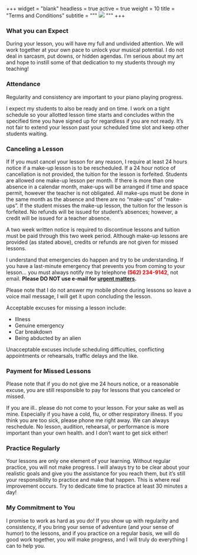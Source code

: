 +++
widget = "blank"
headless = true
active = true
weight = 10
title = "Terms and Conditions"
subtitle = """
<img src="/img/piano-player-reading-music.jpg" >
"""
+++

### What you can Expect

During your lesson, you will have my full and undivided attention. We will work together at your own pace to unlock your musical potential. I do not deal in sarcasm, put downs, or hidden agendas. I’m serious about my art and hope to instill some of that dedication to my students through my teaching!    

### Attendance 

Regularity and consistency are important to your piano playing progress.

I expect my students to also be ready and on time. I work on a tight schedule so your allotted lesson time starts and concludes within the specified time you have signed up for regardless if you are not ready. It’s not fair to extend your lesson past your scheduled time slot and keep other students waiting.

### Canceling a Lesson

If If you must cancel your lesson for any reason, I require at least 24 hours notice if a make-up lesson is to be rescheduled. If a 24 hour notice of cancellation is not provided, the tuition for the lesson is forfeited. Students are allowed one make-up lesson per month. If there is more than one absence in a calendar month, make-ups will be arranged if time and space permit, however the teacher is not obligated. All make-ups must be done in the same month as the absence and there are no “make-ups” of “make-ups”. If the student misses the make-up lesson, the tuition for the lesson is forfeited. No refunds will be issued for student’s absences; however, a credit will be issued for a teacher absence.

A two week written notice is required to discontinue lessons and tuition must be paid through this two week period. Although make-up lessons are provided (as stated above), credits or refunds are not given for missed lessons.

I understand that emergencies do happen and try to be understanding. If you have a last-minute emergency that prevents you from coming to your lesson...
you must always notify me by telephone **<span style="color: red;">(562) 234-9142</span>**, not email. **Please DO NOT use e-mail for <span style="text-decoration: underline;">urgent matters</span>.**

Please note that I do not answer my mobile phone during lessons so leave a voice mail message, I will get it upon concluding the lesson.

Acceptable excuses for missing a lesson include:

* Illness
* Genuine emergency
* Car breakdown
* Being abducted by an alien

Unacceptable excuses include scheduling difficulties, conflicting appointments or rehearsals, traffic delays and the like.

### Payment for Missed Lessons

Please note that if you do not give me 24 hours notice, or a reasonable excuse, you are still responsible to pay for lessons that you canceled or missed.

If you are ill..  please do not come to your lesson. For your sake as well as mine. Especially if you have a cold, flu, or other respiratory illness. If you think you are too sick, please phone me right away. We can always reschedule. No lesson, audition, rehearsal, or performance is more important than your own health. and I don’t want to get sick either!

### Practice Regularly

Your lessons are only one element of your learning. Without regular practice, you will not make progress. I will always try to be clear about your realistic goals and give you the assistance for you reach them, but it’s still your responsibility to practice and make that happen. This is where real improvement occurs. Try to dedicate time to practice at least 30 minutes a day!

### My Commitment to You

I  promise to work as hard as you do! If you show up with regularity and consistency, if you bring your sense of adventure (and your sense of humor) to the lessons, and if you practice on a regular basis, we will do good work together, you will make progress, and I will truly do everything I can to help you.